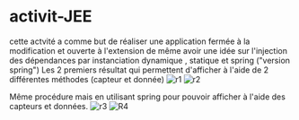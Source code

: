 # activit-JEE
cette actvité a comme but de réaliser une application fermée à la modification et ouverte à l'extension de même avoir une idée sur l'injection des dépendances  par instanciation dynamique , statique et spring ("version spring")
Les 2 premiers résultat qui permettent d'afficher à l'aide de 2 différentes méthodes (capteur et donnée)
![r1](https://user-images.githubusercontent.com/101670086/158497864-17a13e90-840e-483c-b545-413b2b39603c.png)
![r2](https://user-images.githubusercontent.com/101670086/158497867-8e9511f1-b45d-4e35-b319-948ab95fc2bc.png)

Même procédure mais en utilisant spring pour pouvoir afficher à l'aide des capteurs et données.
![r3](https://user-images.githubusercontent.com/101670086/158498021-341f83de-91eb-4d74-97bc-9c418fa1574d.png)
![R4](https://user-images.githubusercontent.com/101670086/158498023-281999e5-5a17-47b8-9a11-ec32ebaac497.png)
